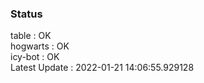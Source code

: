### Status


table : OK  
hogwarts : OK  
icy-bot : OK  
Latest Update : 2022-01-21 14:06:55.929128
